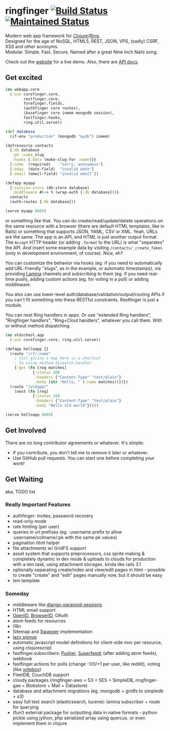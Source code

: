 # ringfinger [![Build Status](https://secure.travis-ci.org/myfreeweb/ringfinger.png)](http://travis-ci.org/) [![Maintained Status](http://stillmaintained.com/myfreeweb/ringfinger.png)](http://stillmaintained.com/myfreeweb/ringfinger)
Modern web app framework for [Clojure](http://clojure.org)/[Ring](https://github.com/mmcgrana/ring).  
Designed for the age of NoSQL, HTML5, REST, JSON, VPS, (sadly) CSRF, XSS and other acronyms.  
Modular. Simple. Fast. Secure. Named after a great Nine Inch Nails song.

Check out the [website](http://ringfinger.floatboth.com) for a live demo.
Also, there are [API docs](http://myfreeweb.github.com/ringfinger/).

## Get excited

```clojure
(ns webapp.core
  (:use corefinger.core,
        restfinger.core,
        formfinger.fields,
        (authfinger core routes),
        (basefinger core inmem mongodb session),
        fastfinger.hooks,
        ring.util.serve))

(def database
  (if-env "production" (mongodb "mydb") inmem)

(defresource contacts
  {:db database 
   :pk :name_slug
   :hooks {:data (make-slug-for :name)}}
  [:name  (required)    "sorry, anonymous"]
  [:bday  (date-field)  "invalid date"]
  [:email (email-field) "invalid email"])

(defapp myapp
  {:session-store (db-store database)
   :middleware #(-> % (wrap-auth {:db database}))}
  contacts
  (auth-routes {:db database}))

(serve myapp 8080)
```

or something like that. You can do create/read/update/delete operations
on the same resource with a browser (there are default HTML templates,
like in Rails) or something that supports JSON, YAML, CSV or XML. Yeah,
URLs are the same. The app is an API, and HTML is just another output
format. The `Accept` HTTP header (or adding `.format` to the URL) is
what "separates" the API. And insert some example data by visiting
`/contacts/_create_fakes` (only in development environment, of course).
Nice, eh?

You can customize the behavior via hooks (eg. if you need to
automatically add URL-friendly "slugs", as in the example, or automatic
timestamps), via providing [Lamina](https://github.com/ztellman/lamina)
channels and subscribing to them (eg. if you need real-time push),
adding custom actions (eg. for voting in a poll) or adding middleware.

You also can use lower-level auth/database/validation/output/routing
APIs if you can't fit something into these RESTful constraints.
Restfinger is just a module.

You can nest Ring handlers in apps. Or use "extended Ring handlers",
"Ringfinger handlers", "Ring+Clout handlers", whatever you call them.
With or without method dispatching.

```clojure
(ns oldschool.app
  (:use corefinger.core, ring.util.serve))

(defapp helloapp {}
  (route "/rf/:name"
    ; just giving a map here is a shortcut
    ; to using method-dispatch-handler 
    {:get (fn [req matches]
            {:status 200
             :headers {"Content-Type" "text/plain"}
             :body (str "Hello, " (:name matches))})})
  (route "/oldapp/"
    (nest (fn [req]
            {:status 200
             :headers {"Content-Type" "text/plain"}
             :body "Hello old world"}))))

(serve helloapp 8080)
```

## Get Involved
There are no long contributor agreements or whatever. It's simple:

- If you contribute, you don't tell me to remove it later or whatever.
- Use GitHub pull requests. You can start one before completing your work!

## Get Waiting
aka, TODO list

### Really Important Features
- authfinger: invites, password recovery
- read-only mode
- rate limiting (per user)
- queries in url prefixes (eg. :username prefix to allow :username/collname/:pk with the same pk values)
- pagination html helper
- file attachments w/ GridFS support
- asset system that supports preprocessors, css sprite making & completely dynamic in dev mode & uploads to clouds for production with a lein task, using attachment storages. kinda like rails 3.1
- optionally separating create/index and view/edit pages in html - possible to create "create" and "edit" pages manually now, but it should be easy
- lein template 

### Someday
- middleware like [django-paranoid-sessions](https://github.com/rfk/django-paranoid-sessions)
- HTML email support
- [OpenID](http://code.google.com/p/jopenid/), [BrowserID](https://github.com/mozilla/browserid/wiki/How-to-Use-BrowserID-on-Your-Site), OAuth
- atom feeds for resources
- i18n
- Sitemap and [Swagger](http://swagger.wordnik.com) implementation
- [lazy signup](https://github.com/danfairs/django-lazysignup)
- automatic javascript model definitions for client-side mvc per resource, using clojurescript
- fastfinger.subscribers: [Pusher](http://pusher.com/), [Superfeedr](http://superfeedr.com) (after adding atom feeds), webhook
- fastfinger.actions for polls (change -1/0/+1 per user, like reddit), voting (like [votebox](https://www.dropbox.com/votebox))
- FleetDB, CouchDB support
- cloudy packages (ringfinger-aws = S3 + SES + SimpleDB, ringfinger-gae = Blobstore + Mail + Datastore)
- database and attachment migrations (eg. mongodb + gridfs to simpledb + s3)
- easy full text search (elasticsearch, lucene): lamina subscriber + route for querying
- (fun!) external package for outputting data in native formats - python pickle using jython, php serialized array using quercus. or even implement them in clojure
